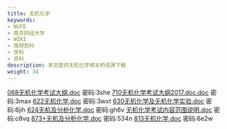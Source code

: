 ```yaml
---
title: 无机化学
keywords:
- NUFE
- 南京财经大学
- WIKI
- 南财百科
- 学科
- 资料
description: 本文提供无机化学相关的资源下载
weight: 34
---
```

[068无机化学考试大纲.doc](https://wwqk.lanzouq.com/ivY2g18pfrna) 密码:3she
[710无机化学考试大纲2017.doc.doc](https://wwqk.lanzouq.com/ivwDi18pfrqd) 密码:3max
[622无机化学.doc](https://wwqk.lanzouq.com/i0ypm18pfrre) 密码:3wxt
[630无机化学及无机化学实验.doc](https://wwqk.lanzouq.com/idLxl18pfrsf) 密码:6jih
[624无机及分析化学.doc](https://wwqk.lanzouq.com/i0kbC18pfrjg) 密码:gh6v
[无机化学考试内容范围说明.doc](https://wwqk.lanzouq.com/i6SgX18pfrkh) 密码:c8vq
[873+无机及分析化学.doc](https://wwqk.lanzouq.com/iJjzi18pfrli) 密码:534n
[813无机化学.doc](https://wwqk.lanzouq.com/i3j1S18pfrmj) 密码:6e2w